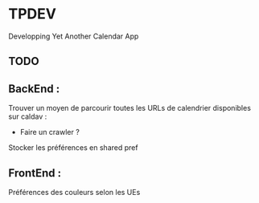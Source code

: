 # TPDEV

Developping Yet Another Calendar App

## TODO

## BackEnd :
Trouver un moyen de parcourir toutes les URLs de calendrier disponibles sur caldav :
* Faire un crawler ?

Stocker les préférences en shared pref

## FrontEnd :

Préférences des couleurs selon les UEs
